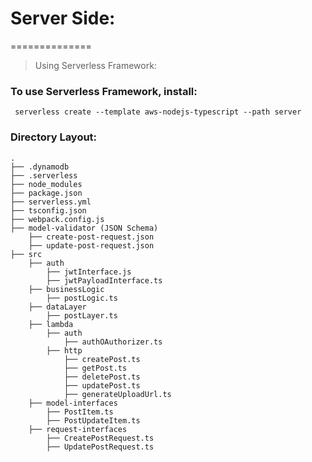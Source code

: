 # Server Side:
==============

> Using Serverless Framework:

### To use Serverless Framework, install: 
``` serverless create --template aws-nodejs-typescript --path server```

### Directory Layout: 
```
.
├── .dynamodb
├── .serverless
├── node_modules
├── package.json
├── serverless.yml
├── tsconfig.json
├── webpack.config.js
├── model-validator (JSON Schema)
    ├── create-post-request.json
    ├── update-post-request.json
├── src 
    ├── auth
        ├── jwtInterface.js
        ├── jwtPayloadInterface.ts
    ├── businessLogic
        ├── postLogic.ts
    ├── dataLayer
        ├── postLayer.ts
    ├── lambda
        ├── auth
            ├── authOAuthorizer.ts
        ├── http
            ├── createPost.ts
            ├── getPost.ts
            ├── deletePost.ts
            ├── updatePost.ts
            ├── generateUploadUrl.ts
    ├── model-interfaces
        ├── PostItem.ts
        ├── PostUpdateItem.ts
    ├── request-interfaces
        ├── CreatePostRequest.ts
        ├── UpdatePostRequest.ts
``` 